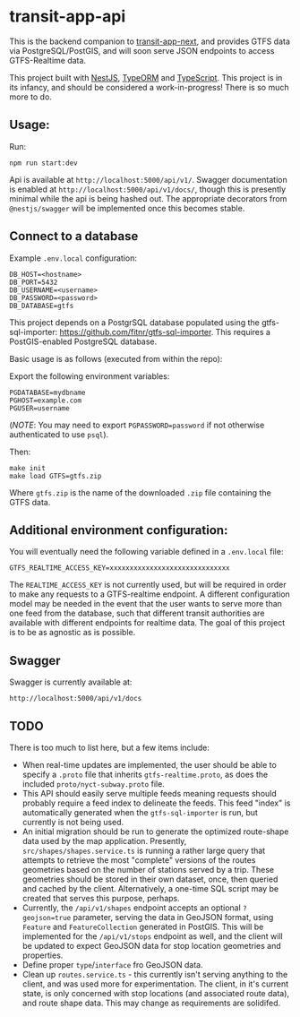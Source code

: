 # transit-app-api

This is the backend companion to [transit-app-next](https://github.com/jurevans/transit-app-next/), and provides GTFS data via PostgreSQL/PostGIS, and will soon serve JSON endpoints to access GTFS-Realtime data.

This project built with [NestJS](https://nestjs.com/), [TypeORM](https://typeorm.io/) and [TypeScript](https://www.typescriptlang.org/). This project is in its infancy, and should be considered a work-in-progress! There is so much more to do.

## Usage:

Run:
```
npm run start:dev
```

Api is available at `http://localhost:5000/api/v1/`. Swagger documentation is enabled at `http://localhost:5000/api/v1/docs/`, though this is presently minimal while the api is being hashed out. The appropriate decorators from `@nestjs/swagger` will be implemented once this becomes stable.

## Connect to a database
Example `.env.local` configuration:

```
DB_HOST=<hostname>
DB_PORT=5432
DB_USERNAME=<username>
DB_PASSWORD=<password>
DB_DATABASE=gtfs
```

This project depends on a PostgrSQL database populated using the gtfs-sql-importer: https://github.com/fitnr/gtfs-sql-importer. This requires a PostGIS-enabled PostgreSQL database.

Basic usage is as follows (executed from within the repo):

Export the following environment variables:
```
PGDATABASE=mydbname
PGHOST=example.com
PGUSER=username
```
(_NOTE_: You may need to export `PGPASSWORD=password` if not otherwise authenticated to use `psql`).

Then:
```
make init
make load GTFS=gtfs.zip
```
Where `gtfs.zip` is the name of the downloaded `.zip` file containing the GTFS data.

## Additional environment configuration:
You will eventually need the following variable defined in a `.env.local` file:
```
GTFS_REALTIME_ACCESS_KEY=xxxxxxxxxxxxxxxxxxxxxxxxxxxxxx
```
The `REALTIME_ACCESS_KEY` is not currently used, but will be required in order to make any requests to a GTFS-realtime endpoint. A different configuration model may be needed in the event that the user wants to serve more than one feed from the database, such that different transit authorities are available with different endpoints for realtime data. The goal of this project is to be as agnostic as is possible.

## Swagger
Swagger is currently available at:
```
http://localhost:5000/api/v1/docs
```

## TODO
There is too much to list here, but a few items include:
- When real-time updates are implemented, the user should be able to specify a `.proto` file that inherits `gtfs-realtime.proto`, as does the included `proto/nyct-subway.proto` file.
- This API should easily serve multiple feeds meaning requests should probably require a feed index to delineate the feeds. This feed "index" is automatically generated when the `gtfs-sql-importer` is run, but currently is not being used.
- An initial migration should be run to generate the optimized route-shape data used by the map application. Presently, `src/shapes/shapes.service.ts` is running a rather large query that attempts to retrieve the most "complete" versions of the routes geometries based on the number of stations served by a trip. These geometries should be stored in their own dataset, once, then queried and cached by the client. Alternatively, a one-time SQL script may be created that serves this purpose, perhaps.
- Currently, the `/api/v1/shapes` endpoint accepts an optional `?geojson=true` parameter, serving the data in GeoJSON format, using `Feature` and `FeatureCollection` generated in PostGIS. This will be implemented for the `/api/v1/stops` endpoint as well, and the client will be updated to expect GeoJSON data for stop location geometries and properties.
- Define proper `type`/`interface` fro GeoJSON data.
- Clean up `routes.service.ts` - this currently isn't serving anything to the client, and was used more for experimentation. The client, in it's current state, is only concerned with stop locations (and associated route data), and route shape data. This may change as requirements are solidifed.
